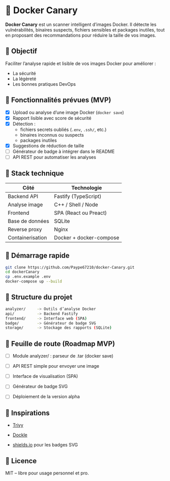 # 🚦 Docker Canary

**Docker Canary** est un scanner intelligent d’images Docker. Il détecte les vulnérabilités, binaires suspects, fichiers sensibles et packages inutiles, tout en proposant des recommandations pour réduire la taille de vos images.

## 🎯 Objectif

Faciliter l’analyse rapide et lisible de vos images Docker pour améliorer :
- La sécurité
- La légèreté
- Les bonnes pratiques DevOps

## 🧰 Fonctionnalités prévues (MVP)

- [x] Upload ou analyse d’une image Docker (`docker save`)
- [x] Rapport lisible avec score de sécurité
- [x] Détection :
  - fichiers secrets oubliés (`.env`, `.ssh/`, etc.)
  - binaires inconnus ou suspects
  - packages inutiles
- [x] Suggestions de réduction de taille
- [ ] Générateur de badge à intégrer dans le README
- [ ] API REST pour automatiser les analyses

## 🧪 Stack technique

| Côté | Technologie |
|------|-------------|
| Backend API | Fastify (TypeScript) |
| Analyse image | C++ / Shell / Node |
| Frontend | SPA (React ou Preact) |
| Base de données | SQLite |
| Reverse proxy | Nginx |
| Containerisation | Docker + docker-compose |

## 🔧 Démarrage rapide

```bash
git clone https://github.com/Paype67210/docker-Canary.git
cd dockerCanary
cp .env.example .env
docker-compose up --build
```
## 📁 Structure du projet

```bash
analyzer/     -> Outils d’analyse Docker
api/          -> Backend Fastify
frontend/     -> Interface web (SPA)
badge/        -> Générateur de badge SVG
storage/      -> Stockage des rapports (SQLite)
```

## 🧱 Feuille de route (Roadmap MVP)

- [ ] Module analyzer/ : parseur de .tar (docker save)

- [ ] API REST simple pour envoyer une image

- [ ] Interface de visualisation (SPA)

- [ ] Générateur de badge SVG

- [ ] Déploiement de la version alpha

## 🧠 Inspirations
<ul data-start="2582" data-end="2737">
<li data-start="2582" data-end="2630" class="" style="">
<p data-start="2584" data-end="2630" class=""><a data-start="2584" data-end="2630" rel="noopener" target="_new" class="" href="https://github.com/aquasecurity/trivy">Trivy</a></p>
</li>
<li data-start="2631" data-end="2681" class="" style="">
<p data-start="2633" data-end="2681" class=""><a data-start="2633" data-end="2681" rel="noopener" target="_new" class="" href="https://github.com/goodwithtech/dockle">Dockle</a></p>
</li>
<li data-start="2682" data-end="2737" class="" style="">
<p data-start="2684" data-end="2737" class=""><a data-start="2684" data-end="2717" rel="noopener" target="_new" class="" href="https://shields.io/">shields.io</a> pour les badges SVG</p>
</li>
</ul>

## 📄 Licence

MIT – libre pour usage personnel et pro.
